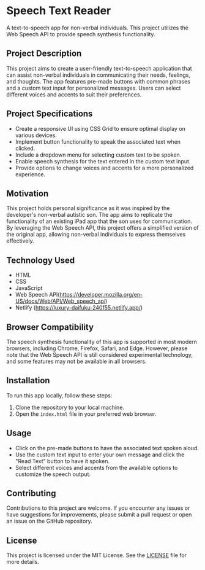 # Speech Text Reader

A text-to-speech app for non-verbal individuals. This project utilizes the Web Speech API to provide speech synthesis functionality.

## Project Description

This project aims to create a user-friendly text-to-speech application that can assist non-verbal individuals in communicating their needs, feelings, and thoughts. The app features pre-made buttons with common phrases and a custom text input for personalized messages. Users can select different voices and accents to suit their preferences.

## Project Specifications

- Create a responsive UI using CSS Grid to ensure optimal display on various devices.
- Implement button functionality to speak the associated text when clicked.
- Include a dropdown menu for selecting custom text to be spoken.
- Enable speech synthesis for the text entered in the custom text input.
- Provide options to change voices and accents for a more personalized experience.

## Motivation

This project holds personal significance as it was inspired by the developer's non-verbal autistic son. The app aims to replicate the functionality of an existing iPad app that the son uses for communication. By leveraging the Web Speech API, this project offers a simplified version of the original app, allowing non-verbal individuals to express themselves effectively.

## Technology Used

- HTML
- CSS
- JavaScript
- Web Speech API(https://developer.mozilla.org/en-US/docs/Web/API/Web_speech_api)
- Netlify (https://luxury-daifuku-240f55.netlify.app/)

## Browser Compatibility

The speech synthesis functionality of this app is supported in most modern browsers, including Chrome, Firefox, Safari, and Edge. However, please note that the Web Speech API is still considered experimental technology, and some features may not be available in all browsers.

## Installation

To run this app locally, follow these steps:

1. Clone the repository to your local machine.
2. Open the `index.html` file in your preferred web browser.

## Usage

- Click on the pre-made buttons to have the associated text spoken aloud.
- Use the custom text input to enter your own message and click the "Read Text" button to have it spoken.
- Select different voices and accents from the available options to customize the speech output.

## Contributing

Contributions to this project are welcome. If you encounter any issues or have suggestions for improvements, please submit a pull request or open an issue on the GitHub repository.

## License

This project is licensed under the MIT License. See the [LICENSE](LICENSE) file for more details.
